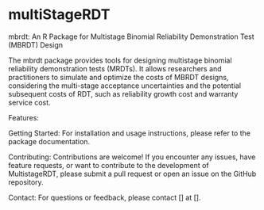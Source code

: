 # multiStageRDT
mbrdt: An R Package for Multistage Binomial Reliability Demonstration Test (MBRDT) Design

The mbrdt package provides tools for designing multistage binomial reliability demonstration tests (MRDTs). It allows researchers and practitioners to simulate and optimize the costs of MBRDT designs, considering the multi-stage acceptance uncertainties and the potential subsequent costs of RDT, such as reliability growth cost and warranty service cost. 

Features:

Getting Started:
For installation and usage instructions, please refer to the package documentation.

Contributing:
Contributions are welcome! If you encounter any issues, have feature requests, or want to contribute to the development of MultistageRDT, please submit a pull request or open an issue on the GitHub repository.

Contact:
For questions or feedback, please contact [] at [].
